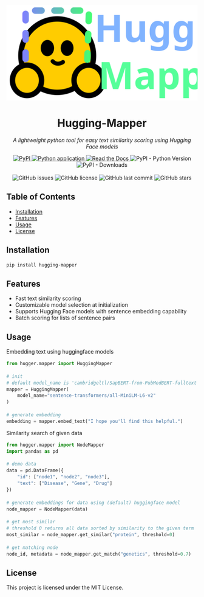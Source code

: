 ![img](docs/assets/hugger-logo-wide.svg)

<h1 align="center">Hugging-Mapper</h1>
<p align="center"><em>A lightweight python tool for easy text similarity scoring using Hugging Face models</em></p>

<p align="center">
    <a href="https://pypi.org/project/hugging-mapper/">
        <img src="https://img.shields.io/pypi/v/hugging-mapper?label=PyPI" alt="PyPI">
    </a>
    <a href="https://github.com/angelphanth/hugging-mapper/actions/workflows/cicd.yml">
        <img src="https://github.com/angelphanth/hugging-mapper/actions/workflows/cicd.yml/badge.svg?branch=" alt="Python application">
    </a>
    <a href="https://hugging-mapper.readthedocs.io/en/latest/?badge=latest">
        <img src="https://readthedocs.org/projects/hugging-mapper/badge/?version=latest" alt="Read the Docs">
    </a>
    <img src="https://img.shields.io/pypi/pyversions/hugging-mapper" alt="PyPI - Python Version">
    <img src="https://img.shields.io/pypi/dm/hugging-mapper" alt="PyPI - Downloads">
    <br>
    <br>
    <img src="https://img.shields.io/github/issues/angelphanth/hugging-mapper" alt="GitHub issues">
    <img src="https://img.shields.io/github/license/angelphanth/hugging-mapper" alt="GitHub license">
    <img src="https://img.shields.io/github/last-commit/angelphanth/hugging-mapper" alt="GitHub last commit">
    <img src="https://img.shields.io/github/stars/angelphanth/hugging-mapper?style=social" alt="GitHub stars">
</p>


## Table of Contents

- [Installation](#installation)
- [Features](#features)
- [Usage](#usage)
- [License](#license)

## Installation 

```bash
pip install hugging-mapper
```

## Features
- Fast text similarity scoring
- Customizable model selection at initialization
- Supports Hugging Face models with sentence embedding capability
- Batch scoring for lists of sentence pairs


## Usage

Embedding text using huggingface models
```python
from hugger.mapper import HuggingMapper

# init
# default model_name is 'cambridgeltl/SapBERT-from-PubMedBERT-fulltext'
mapper = HuggingMapper(
    model_name="sentence-transformers/all-MiniLM-L6-v2"
)

# generate embedding
embedding = mapper.embed_text("I hope you'll find this helpful.")
```

Similarity search of given data
```python
from hugger.mapper import NodeMapper
import pandas as pd

# demo data
data = pd.DataFrame({
    "id": ["node1", "node2", "node3"], 
    "text": ["Disease", "Gene", "Drug"]
})

# generate embeddings for data using (default) huggingface model
node_mapper = NodeMapper(data)

# get most similar 
# threshold 0 returns all data sorted by similarity to the given term
most_similar = node_mapper.get_similar("protein", threshold=0)

# get matching node
node_id, metadata = node_mapper.get_match("genetics", threshold=0.7)
```

## License

This project is licensed under the MIT License.